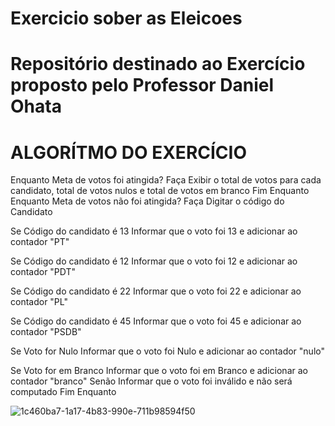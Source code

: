 # Exercicio sober as Eleicoes
# Repositório destinado ao Exercício proposto pelo Professor Daniel Ohata
# ALGORÍTMO DO EXERCÍCIO


Enquanto Meta de votos foi atingida? Faça
   Exibir o total de votos para cada candidato, total de votos nulos e total de votos em branco
Fim Enquanto
Enquanto Meta de votos não foi atingida? Faça
   Digitar o código do Candidato
  
  Se Código do candidato é 13
      Informar que o voto foi 13 e adicionar ao contador "PT"
  
  Se Código do candidato é 12
      Informar que o voto foi 12 e adicionar ao contador "PDT"
  
  
  Se Código do candidato é 22
      Informar que o voto foi 22 e adicionar ao contador "PL" 
   
  Se Código do candidato é 45
      Informar que o voto foi 45 e adicionar ao contador "PSDB"
  
  Se Voto for Nulo
      Informar que o voto foi Nulo e adicionar ao contador "nulo"
  
 Se Voto for em Branco
      Informar que o voto foi em Branco e adicionar ao contador "branco"
   Senão
      Informar que o voto foi inválido e não será computado
 Fim Enquanto
 

![1c460ba7-1a17-4b83-990e-711b98594f50](https://user-images.githubusercontent.com/106120953/172264502-bd2960a5-880d-4dd5-be57-7f2a26a06edf.jpg)
